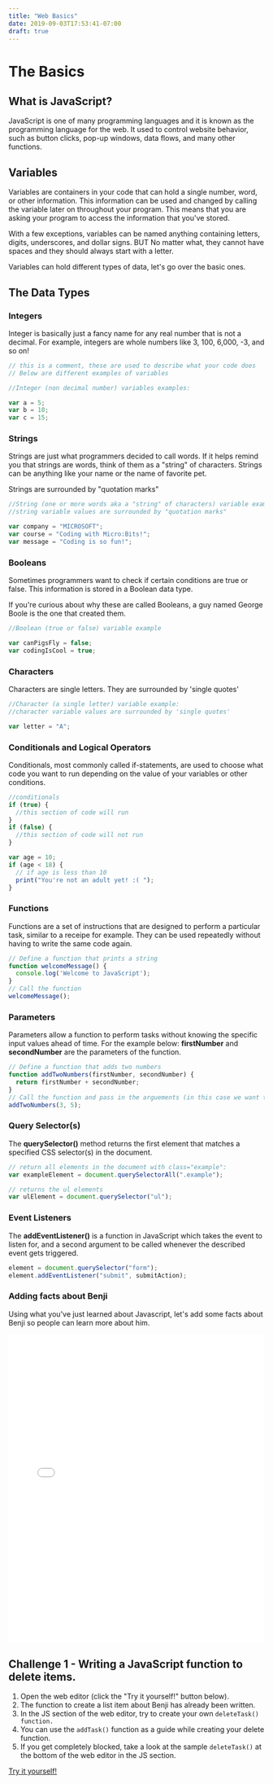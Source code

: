 ```yaml
---
title: "Web Basics"
date: 2019-09-03T17:53:41-07:00
draft: true
---
```


# The Basics

## What is JavaScript?

JavaScript is one of many programming languages and it is known as the programming language for the web. It used to control website behavior, such as button clicks, pop-up windows, data flows, and many other functions.

## Variables

Variables are containers in your code that can hold a single number, word, or other information. This information can be used and changed by calling the variable later on throughout your program. This means that you are asking your program to access the information that you've stored.

With a few exceptions, variables can be named anything containing letters, digits, underscores, and dollar signs. BUT No matter what, they cannot have spaces and they should always start with a letter.

Variables can hold different types of data, let's go over the basic ones.

## The Data Types

### Integers

Integer is basically just a fancy name for any real number that is not a decimal. For example, integers are whole numbers like 3, 100, 6,000, -3, and so on!

```javascript
// this is a comment, these are used to describe what your code does
// Below are different examples of variables

//Integer (non decimal number) variables examples:

var a = 5;
var b = 10;
var c = 15;
```

### Strings

Strings are just what programmers decided to call words. If it helps remind you that strings are words, think of them as a "string" of characters. Strings can be anything like your name or the name of favorite pet.

Strings are surrounded by "quotation marks"

```javascript
//String (one or more words aka a "string" of characters) variable examples:
//string variable values are surrounded by "quotation marks"

var company = "MICROSOFT";
var course = "Coding with Micro:Bits!";
var message = "Coding is so fun!";
```

### Booleans

Sometimes programmers want to check if certain conditions are true or false. This information is stored in a Boolean data type.

If you're curious about why these are called Booleans, a guy named George Boole is the one that created them.

```javascript
//Boolean (true or false) variable example

var canPigsFly = false;
var codingIsCool = true;
```
### Characters

Characters are single letters. They are surrounded by 'single quotes'

```javascript
//Character (a single letter) variable example:
//character variable values are surrounded by 'single quotes'

var letter = "A";
```

### Conditionals and Logical Operators

Conditionals, most commonly called if-statements, are used to choose what code you want to run depending on the value of your variables or other conditions.

```javascript
//conditionals
if (true) {
  //this section of code will run
}
if (false) {
  //this section of code will not run
}

var age = 10;
if (age < 18) {
  // if age is less than 10
  print("You're not an adult yet! :( ");
}
```

### Functions
Functions are a set of instructions that are designed to perform a particular task, similar to a receipe for example. They can be used repeatedly without having to write the same code again.

```javascript
// Define a function that prints a string
function welcomeMessage() {
  console.log('Welcome to JavaScript');
}
// Call the function
welcomeMessage();
```

### Parameters
Parameters allow a function to perform tasks without knowing the specific input values ahead of time. For the example below: <b>firstNumber</b> and <b>secondNumber</b> are the parameters of the function. 

```javascript
// Define a function that adds two numbers
function addTwoNumbers(firstNumber, secondNumber) {
  return firstNumber + secondNumber;
}
// Call the function and pass in the arguements (in this case we want the two numbers we want our function to add together)
addTwoNumbers(3, 5);
```

### Query Selector(s)
The <b>querySelector()</b> method returns the first element that matches a specified CSS selector(s) in the document.

```javascript
// return all elements in the document with class="example":
var exampleElement = document.querySelectorAll(".example");

// returns the ul elements
var ulElement = document.querySelector("ul");
```
### Event Listeners
The <b>addEventListener()</b> is a function in JavaScript which takes the event to listen for, and a second argument to be called whenever the described event gets triggered. 

```javascript
element = document.querySelector("form");
element.addEventListener("submit", submitAction);
```

### Adding facts about Benji
Using what you've just learned about Javascript, let's add some facts about Benji so people can learn more about him. 

<iframe height="607" style="width: 100%;" scrolling="no" title="Information" src="//codepen.io/amarielo92/embed/mdbxNaq/?height=607&theme-id=dark&default-tab=html,result" frameborder="no" allowtransparency="true" allowfullscreen="true">
</iframe>

<div class="exercise-box">
  <h2>Challenge 1 - Writing a JavaScript function to delete items.</h2>
  <ol>
      <li>Open the web editor (click the "Try it yourself!" button below).</li>
      <li>The function to create a list item about Benji has already been written.</li>
      <li>In the JS section of the web editor, try to create your own <code>deleteTask() function.</code></li>
      <li>You can use the <code>addTask()</code> function as a guide while creating your delete function.</li>
      <li>If you get completely blocked, take a look at the sample <code>deleteTask()</code> at the bottom of the web editor in the JS section.</li>
  </ol>
  <a class="my-2 mx-4 btn btn-info" href="https://codepen.io/amarielo92/pen/mdbxNaq" target="_blank">Try it yourself!</a>
</div>